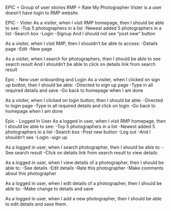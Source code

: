 EPIC = Group of user stories
RMP = Rate My Photographer
Vister is a user doesn’t have login to RMP website

EPIC - Vister
As a visiter,
when I visit RMP homepage,
then I should be able to see: -Top 5 photographers in a list -Newest added 5 photographers in a list -Search box -Login
-Signup
And I should not see “post new” button

As a visiter,
when I visit RMP,
then I shouldn’t be able to access:
-Details page
-Edit
-New page

As a visiter,
when I search for photographers,
then I should be able to see search result
And I shouldn’t be able to click on details link from search result

Epic - New user onboarding and Login
As a visiter,
when I clicked on sign up button,
then I should be able:
-Directed to sign up page
-Type in all required details and save
-Go back to homepage when I am done

As a visiter,
when I clicked on login button,
then I should be able:
-Directed to login page
-Type in all required details and click on login
-Go back to homepage when I am done

Epic - Logged In User
As a logged in user,
when I visit RMP homepage,
then I should be able to see:
-Top 5 photographers in a list
-Newest added 5 photographers in a list
-Search box
-Post new button
-Log out
-And I shouldn’t see
-Login
-sign up

As a logged in user,
when I search photographer,
then I should be able to:
-See search result
-Click on details link from search result to view details

As a logged in user,
when I view details of a photographer,
then I should be able to:
-See details
-Edit details
-Rate this photographer
-Make comments about this photographer

As a logged in user,
when I edit details of a photographer,
then I should be able to:
-Make change to details and save

As a logged in user,
when I add a new photographer,
then I should be able to edit details and save them.